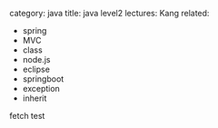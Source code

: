category: java
title: java level2
lectures: Kang
related:

- spring
- MVC
- class
- node.js
- eclipse
- springboot
- exception
- inherit

fetch test
